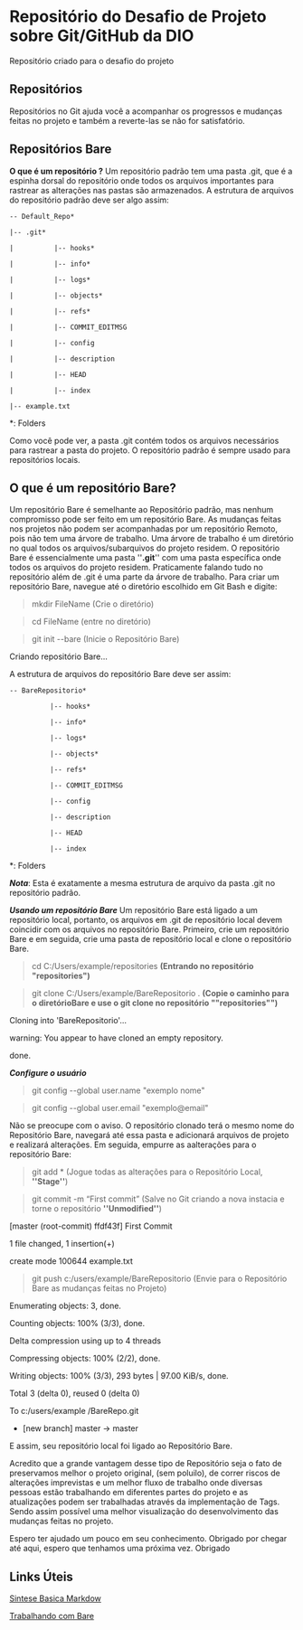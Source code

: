 # Repositório do Desafio de Projeto sobre Git/GitHub da DIO

Repositório criado para o desafio do projeto

## Repositórios

Repositórios no Git ajuda você a acompanhar os progressos e mudanças feitas no projeto e também a reverte-las se não for satisfatório.

## Repositórios Bare

**O que é um repositório ?**
Um repositório padrão tem uma pasta .git, que é a espinha dorsal do repositório onde todos os arquivos importantes para rastrear as alterações nas pastas são armazenados.
A estrutura de arquivos do repositório padrão deve ser algo assim:


    -- Default_Repo* 

    |-- .git* 

    |          |-- hooks* 

    |          |-- info* 

    |          |-- logs* 

    |          |-- objects* 

    |          |-- refs* 

    |          |-- COMMIT_EDITMSG 

    |          |-- config 

    |          |-- description 

    |          |-- HEAD 

    |          |-- index 

    |-- example.txt 


*: Folders 

Como você pode ver, a pasta .git contém todos os arquivos necessários para rastrear a pasta do projeto. O repositório padrão é sempre usado para repositórios locais.

## O que é um repositório Bare?


Um repositório Bare é semelhante ao Repositório padrão, mas nenhum compromisso pode ser feito em um repositório Bare. As mudanças feitas nos projetos não podem ser acompanhadas por um repositório Remoto, pois não tem uma árvore de trabalho. Uma árvore de trabalho é um diretório no qual todos os arquivos/subarquivos do projeto residem. O repositório Bare é essencialmente uma pasta ''**.git**'' com uma pasta específica onde todos os arquivos do projeto residem.
Praticamente falando tudo no repositório além de .git é uma parte da árvore de trabalho. Para criar um repositório Bare, navegue até o diretório escolhido em Git Bash e digite:

 
>mkdir FileName (Crie o diretório)

>cd FileName  (entre no diretório)

>git init --bare   (Inicie o Repositório Bare)

Criando repositório Bare...

A estrutura de arquivos do repositório Bare deve ser assim:


    -- BareRepositorio* 

              |-- hooks* 

              |-- info* 

              |-- logs* 

              |-- objects* 

              |-- refs* 

              |-- COMMIT_EDITMSG 

              |-- config 

              |-- description 

              |-- HEAD 

              |-- index 


*: Folders 

***Nota***: Esta é exatamente a mesma estrutura de arquivo da pasta .git no repositório padrão.

***Usando um repositório Bare***
Um repositório Bare está ligado a um repositório local, portanto, os arquivos em .git de repositório local devem coincidir com os arquivos no repositório Bare. Primeiro, crie um repositório Bare e em seguida, crie uma pasta de repositório local e clone o repositório Bare.

 
>cd C:/Users/example/repositories **(Entrando no repositório "repositories")**

>git clone C:/Users/example/BareRepositorio . **(Copie o caminho para o diretórioBare e use o git clone no repositório ""repositories"")**

Cloning into 'BareRepositorio'...

warning: You appear to have cloned an empty repository. 

done. 

___Configure o usuário___
>git config --global user.name "exemplo nome"

>git config --global user.email "exemplo@email"

Não se preocupe com o aviso. O repositório clonado terá o mesmo nome do Repositório Bare, navegará até essa pasta e adicionará arquivos de projeto e realizará alterações. Em seguida, empurre as aalterações para o repositório Bare:

>git add * (Jogue todas as alterações para o Repositório Local, **''Stage''**)

>git commit -m “First commit”  (Salve no Git criando a nova instacia e torne o repositório **''Unmodified''**)

[master (root-commit) ffdf43f] First Commit 

 1 file changed, 1 insertion(+) 

 create mode 100644 example.txt 


>git push c:/users/example/BareRepositorio  (Envie para o Repositório Bare as mudanças feitas no Projeto)

Enumerating objects: 3, done. 

Counting objects: 100% (3/3), done. 

Delta compression using up to 4 threads 

Compressing objects: 100% (2/2), done. 

Writing objects: 100% (3/3), 293 bytes | 97.00 KiB/s, done. 

Total 3 (delta 0), reused 0 (delta 0) 

To c:/users/example /BareRepo.git  

 * [new branch]      master -> master 

E assim, seu repositório local foi ligado ao Repositório Bare. 

Acredito que a grande vantagem desse tipo de Repositório seja o fato de preservamos melhor o projeto original, (sem poluilo), de correr riscos de alterações imprevistas e um melhor fluxo de trabalho onde diversas pessoas estão trabalhando em diferentes partes do projeto e as atualizações podem ser trabalhadas através da implementação de Tags. Sendo assim possível uma melhor visualização do desenvolvimento das mudanças feitas no projeto. 


Espero ter ajudado um pouco em seu conhecimento. Obrigado por chegar até aqui, espero que tenhamos uma próxima vez. Obrigado
 

## Links Úteis
[Sintese Basica Markdow](https://www.markdownguide.org/basic-syntax/)

[Trabalhando com Bare](https://www.geeksforgeeks.org/working-with-git-repositories/)
